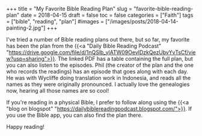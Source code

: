 +++
title = "My Favorite Bible Reading Plan"
slug = "favorite-bible-reading-plan"
date = 2018-04-15
draft = false
toc = false
categories = ["Faith"]
tags = ["bible", "reading", "plan"]
#images = ["/images/posts/2018-04-14-painting-2.jpg"]
+++

I've tried a number of Bible reading plans out there, but so far, my favorite has been the plan from the {{<a "Daily Bible Reading Podcast" "https://drive.google.com/file/d/1nQSlb_ylATW09OevlDzkQezUbvYvTsCf/view?usp=sharing">}}. The linked PDF has a table containing the full plan, but you can also listen to the episodes. Phil (the creator of the plan and the one who records the readings) has an episode that goes along with each day. He was with Wycliffe doing translation work in Indonesia, and reads all the names as they were originally pronounced. I actually love the genealogies now, hearing all those names are so cool!

If you're reading in a physical Bible, I prefer to follow along using the {{<a "blog on blogspot" "https://dailybiblereadingpodcast.blogspot.com/">}}. If you use the Bible app, you can also find the plan there.

Happy reading!
